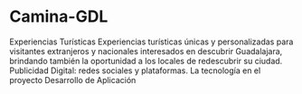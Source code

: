 # Camina-GDL
Experiencias Turísticas
Experiencias turísticas únicas y personalizadas para visitantes extranjeros y nacionales interesados en descubrir Guadalajara, brindando también la oportunidad a los locales de redescubrir su ciudad.
Publicidad Digital: redes sociales y plataformas.
La tecnología en el proyecto
Desarrollo de Aplicación
